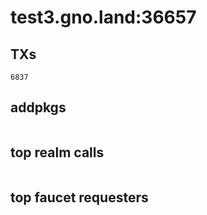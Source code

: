 # test3.gno.land:36657

## TXs
```
6837
```

## addpkgs
```
```

## top realm calls
```
```

## top faucet requesters
```
```

